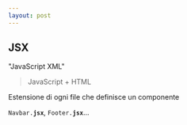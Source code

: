 ```yaml
---
layout: post
---
```


## JSX

"JavaScript XML"

> JavaScript + HTML 

Estensione di ogni file che definisce un componente

`Navbar.`**`jsx`**, `Footer.`**`jsx`**...